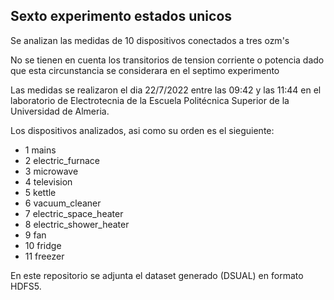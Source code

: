 ## Sexto experimento estados unicos

Se analizan las medidas de  10 dispositivos conectados a tres ozm's 

No se tienen en cuenta los transitorios de tension corriente o potencia  dado que esta circunstancia se considerara en el septimo experimento

Las medidas se realizaron el dia 22/7/2022 entre las 09:42 y las 11:44 en el laboratorio de Electrotecnia de la Escuela Politécnica Superior de la Universidad de Almeria.

Los dispositivos analizados,  asi como su orden es el sieguiente:

 - 1 mains
 - 2 electric_furnace
 - 3 microwave
 - 4 television
 - 5 kettle
 - 6 vacuum_cleaner
 - 7 electric_space_heater
 - 8 electric_shower_heater
 - 9 fan
 - 10 fridge
 - 11 freezer

En este repositorio se adjunta el dataset generado (DSUAL) en formato HDFS5.
